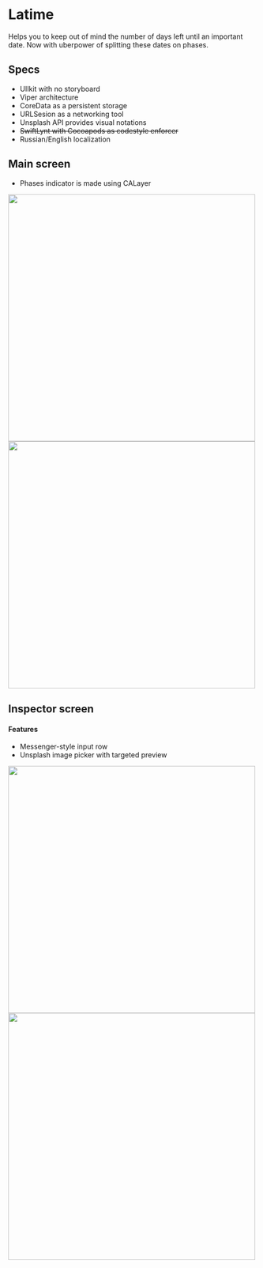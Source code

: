# Latime

Helps you to keep out of mind the number of days left until an important date. Now with uberpower of splitting these dates on phases.



## Specs
- UIIkit with no storyboard
- Viper architecture
- CoreData as a persistent storage
- URLSesion as a networking tool
- Unsplash API provides visual notations
- ~~SwiftLynt with Cocoapods as codestyle enforcer~~
- Russian/English localization

## Main screen
- Phases indicator is made using CALayer
<p float="left">
  <img src="Art/Animation2.gif"  height="500" align="left"/>
  <img src="Art/Animation1.gif"  height="500" />
</p>
    
## Inspector screen
#### Features
- Messenger-style input row
- Unsplash image picker with targeted preview
<p float="left">
  <img src="Art/Animation3.gif"  height="500" align="left"/>
  <img src="Art/Animation4.gif"  height="500" />
</p>
